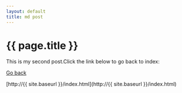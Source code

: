 ```yaml
---
layout: default
title: md post
---
```

# {{ page.title }} #
<p>This is my second post.Click the link below to go back to index:</p>
<a href="{{ site.baseurl }}/index.html">Go back</a>

[http://{{ site.baseurl }}/index.html](http://{{ site.baseurl }}/index.html)